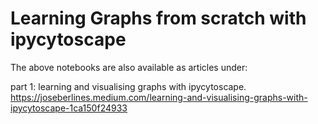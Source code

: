 # Learning Graphs from scratch with ipycytoscape

The above notebooks are also available as articles under:

part 1: learning and visualising graphs with ipycytoscape.   
https://joseberlines.medium.com/learning-and-visualising-graphs-with-ipycytoscape-1ca150f24933
